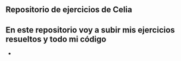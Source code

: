 ## Repositorio de ejercicios de Celia

## En este repositorio voy a subir mis ejercicios resueltos y todo mi código
-
